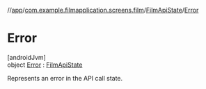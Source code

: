 //[app](../../../../index.md)/[com.example.filmapplication.screens.film](../../index.md)/[FilmApiState](../index.md)/[Error](index.md)

# Error

[androidJvm]\
object [Error](index.md) : [FilmApiState](../index.md)

Represents an error in the API call state.
